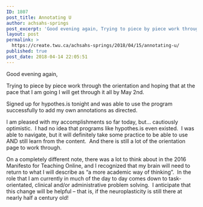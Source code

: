 ```yaml
---
ID: 1807
post_title: Annotating U
author: achsahs-springs
post_excerpt: 'Good evening again, Trying to piece by piece work through the orientation and hoping that at the pace that I am going I will get through it all by May 2nd. Signed up for hypothes.is tonight and was able to use the program successfully to add my own annotations as directed. I am pleased with [&hellip;]'
layout: post
permalink: >
  https://create.twu.ca/achsahs-springs/2018/04/15/annotating-u/
published: true
post_date: 2018-04-14 22:05:51
---
```

Good evening again,

Trying to piece by piece work through the orientation and hoping that at the pace that I am going I will get through it all by May 2nd.

Signed up for hypothes.is tonight and was able to use the program successfully to add my own annotations as directed.

I am pleased with my accomplishments so far today, but&#8230; cautiously optimistic.  I had no idea that programs like hypothes.is even existed.  I was able to navigate, but it will definitely take some practice to be able to use AND still learn from the content.  And there is still a lot of the orientation page to work through.

On a completely different note, there was a lot to think about in the 2016 Manifesto for Teaching Online, and I recognized that my brain will need to return to what I will describe as &#8220;a more academic way of thinking&#8221;.  In the role that I am currently in much of the day to day comes down to task-orientated, clinical and/or administrative problem solving.  I anticipate that this change will be helpful &#8211; that is, if the neuroplasticity is still there at nearly half a century old!